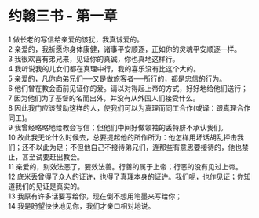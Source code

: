 # 约翰三书 - 第一章
  
 1 做长老的写信给亲爱的该犹，我真诚爱的。  
 2 亲爱的，我祈愿你身体康健，诸事平安顺逐，正如你的灵魂平安顺逐一样。  
 3 我很欢喜有弟兄来，见证你的真诚，你也真地这样行。  
 4 我听说我的儿女们都在真理中行，我的喜乐没有比这个大的。  
 5 亲爱的，凡你向弟兄们──又是做旅客者──所行的，都是忠信的行为。  
 6 他们曾在教会面前见证你的爱。请以对得起上帝的方式，好好地给他们送行；  
 7 因为他们为了基督的名而出外，并没有从外国人们接受什么。  
 8 因此我门应该赞助这样的人，使我们可以为真理而同工合作(或译：跟真理合作同工)。  
 9 我曾经略略地给教会写信；但他们中间好做领袖的丢特腓不承认我们。  
 10 故此我无论什么时候去，总要提起他的所作所为：他怎样用坏话胡乱抨击我们；还不以此为足；不但他自己不接待弟兄们，连那些有意思要接待的，他也禁止，甚至试要赶出教会。  
 11 亲爱的，别效法恶了，要效法善。行善的属于上帝；行恶的没有见过上帝。  
 12 底米丢曾得了众人的证许，也得了真理本身的证许。我们呢，也作见证；你知道我们的见证是真实的。  
 13 我原有许多话要写给你，现在倒不想用笔墨来写给你；  
 14 我是盼望快快地见你，我们才亲口相对地说。